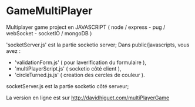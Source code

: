 # GameMultiPlayer
Multiplayer game project en JAVASCRIPT ( node / express - pug / webSocket - socketIO / mongoDB )

'socketServer.js' est la partie socketio server;
Dans public/javascripts, vous avez :
- 'validationForm.js' ( pour laverification du formulaire ),
- 'multiPlayerScript.js' ( socketio côté client ),
- 'circleTurned.js.js' ( creation des cercles de couleur ).

socketServer.js est la partie socketio côté serveur;

La version en ligne est sur http://davidhiguet.com/multiPlayerGame
